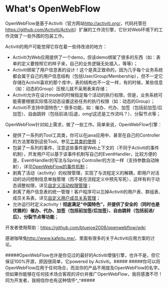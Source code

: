 What's OpenWebFlow
===========

OpenWebFlow是基于Activiti（官方网站<http://activiti.org/>，代码托管在<https://github.com/Activiti/Activiti>）扩展的工作流引擎，它针对Web环境下的工作流做了一些外围的包装工作。

Activiti的用户可能觉得它存在着一些待改进的地方：

* Activiti为Web应用提供了一个demo，但该demo绑架了很多的东西（如：表单的定义要按照它的样子来，自己的业务逻辑无处插入，等等）；
* Activiti绑架了用户信息表的设计！这个是真正致命的，因为几乎每个业务系统都会属于自己的用户信息结构（包括User/Group/Membership），但不一定它存储在Activiti喜欢的那个库中，表的结构也不一定一样，有的时候，某些信息（如：动态的Group）压根儿就不采用表来存储；
* Activiti允许在设计model的时候指定每个活动的执行权限，但是，业务系统可能需要根据实际情况动态设置这些任务的执行权限（如：动态的Group）；
* Activiti不支持中国特色^_^ 很多功能，如：催办、代办、加签（包括前加签/后加签）、自由跳转（包括前进/后退，omg!这还是工作流吗？）、分裂节点等；

OpenWebFlow针对如上需求，做了一些工作。简单来说，OpenWebFlow引擎：

* 提供了一系列的Tool工具类，你可以在java应用中、甚至在自己的Controller的方法里取到这些Tool，参见[工具类的使用](Tools) ；
* 包装了一系列的事件，注意这些事件是Web上下文的（不同于Activiti的事件机制），开发用户可以基于该事件机制写自己的EventHandler，比较方便的是，EventHandler的写法与Spring Controller的方法一样（支持参数自动映射），详见[OpenWebFlow的事件机制](Events)；
* 剥离了活动（activity）的权限管理，实现了与流程定义的解耦，即用户对活动的访问控制信息单独管理（而不是在流程定义中预先写死），这样有利于动态调整权限，详见[自定义活动权限管理](Activity-Permission-Management)；
* 剥离了用户信息表的统一管理！客户程序可以忘掉Activiti的用户表、群组表、成员关系表，详见[自定义用户成员关系管理](Custom-User-Group-Membership-Manager)；
* 允许运行时定义activity！__彻底满足“中国特色”，并提供了安全的（同时也是优雅的）催办、代办、加签（包括前加签/后加签）、自由跳转（包括前进/后）、分裂节点等功能__；

开发者使用帮助：https://github.com/bluejoe2008/openwebflow/wiki

感谢咖啡兔<http://www.kafeitu.me/>，里面有很多的关于Activiti应用方案的讨论。

#####OpenWebFlow也许是你见过的最好的Activiti增强引擎，也许不是，但它保证100%开源，原因很简单，它powered by Activiti。#####
#####你可以将OpenWebFlow应用于任何场合，而且你的产品不用提及OpenWebFlow的名字。但如果你能够在任何技术场合客观的评价并推广OpenWebFlow，我将感激不尽！同为开发者，我相信你也有这种情怀^_^#####
